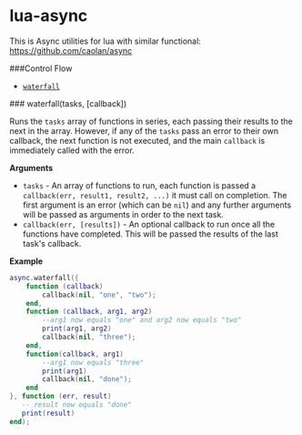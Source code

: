 # lua-async
This is Async utilities for lua with similar functional: https://github.com/caolan/async

###Control Flow

* [`waterfall`](#waterfall)




<a name="waterfall" />
### waterfall(tasks, [callback])

Runs the `tasks` array of functions in series, each passing their results to the next in
the array. However, if any of the `tasks` pass an error to their own callback, the
next function is not executed, and the main `callback` is immediately called with
the error.

__Arguments__

* `tasks` - An array of functions to run, each function is passed a 
  `callback(err, result1, result2, ...)` it must call on completion. The first
  argument is an error (which can be `nil`) and any further arguments will be 
  passed as arguments in order to the next task.
* `callback(err, [results])` - An optional callback to run once all the functions
  have completed. This will be passed the results of the last task's callback.



__Example__

```lua
async.waterfall({
    function (callback)
        callback(nil, "one", "two");
    end,
    function (callback, arg1, arg2)
    	--arg1 now equals "one" and arg2 now equals "two"
    	print(arg1, arg2)
        callback(nil, "three");
    end,
    function(callback, arg1)
        --arg1 now equals "three"
        print(arg1)
        callback(nil, "done");
    end
}, function (err, result)
   -- result now equals "done"
   print(result)
end);
```
